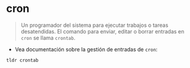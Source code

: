 # cron

> Un programador del sistema para ejecutar trabajos o tareas desatendidas.
> El comando para enviar, editar o borrar entradas en `cron` se llama `crontab`.

- Vea documentación sobre la gestión de entradas de `cron`:

`tldr crontab`

